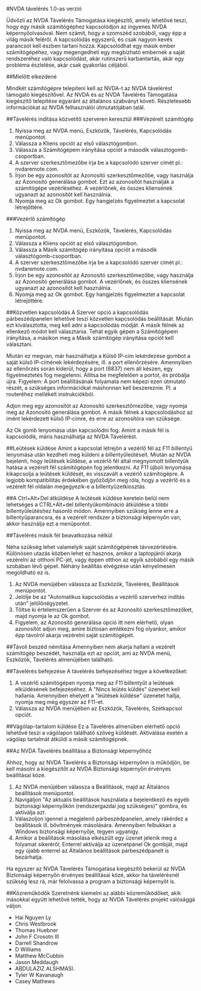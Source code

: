 ﻿#NVDA távelérés
1.0-as verzió

Üdvözli az NVDA Távelérés Támogatása kiegészítő, amely lehetővé teszi, hogy egy másik számítógéphez kapcsolódjon az ingyenes NVDA képernyőolvasóval. Nem számít, hogy a szomszéd szobából, vagy épp a világ másik feléről. A kapcsolódás egyszerű, és csak nagyon kevés parancsot kell észben tartani hozzá. Kapcsolódhat egy másik ember számítógépéhez, vagy megengedheti egy megbízható embernek a saját rendszeréhez való kapcsolódást, akár rutinszerű karbantartás, akár egy probléma észlelése, akár csak gyakorlás céljából.

##Mielőtt elkezdené

Mindkét számítógépre telepíteni kell az NVDA-t az NVDA távelérést támogató kiegészítővel.
Az NVDA és az NVDA Távelérés Támogatása kiegészítő telepítése egyaránt az általános szabványt követi. Részletesebb információkat az NVDA felhasználói útmutatójában talál.

##Távelérés indítása közvetítő szerveren keresztül
###Vezérelt számítógép
1. Nyissa meg az NVDA menü, Eszközök, Távelérés, Kapcsolódás menüpontot.
2. Válassza  a Kliens opciót az első választógombon.
3. Válassza a Számítógépem irányítása opciót a második választógomb-csoportban.
4. A szerver szerkesztőmezőbe írja be a kapcsolódó szerver címét pl.: nvdaremote.com.
5. Írjon be egy azonosítót az Azonosító szerkesztőmezőbe, vagy használja az Azonosító generálása gombot.
Ezt az azonosítót használják a számítógépe vezérléséhez.
A vezérlőnek, és összes kliensének ugyanazt az azonosítót kell használnia.
6. Nyomja meg az Ok gombot. Egy hangjelzés figyelmeztet a kapcsolat létrejöttére.

###Vezérlő számítógép
1. Nyissa meg az NVDA menü, Eszközök, Távelérés, Kapcsolódás menüpontot.
2. Válassza  a Kliens opciót az első választógombon.
3. Válassza a Másik számítógép irányítása opciót a második választógomb-csoportban.
4. A szerver szerkesztőmezőbe írja be a kapcsolódó szerver címét pl.: nvdaremote.com.
5. Írjon be egy azonosítót az Azonosító szerkesztőmezőbe, vagy használja az Azonosító generálása gombot.
A vezérlőnek, és összes kliensének ugyanazt az azonosítót kell használnia.
6. Nyomja meg az Ok gombot. Egy hangjelzés figyelmeztet a kapcsolat létrejöttére.

##Közvetlen kapcsolódás
A Szerver opció a kapcsolódás párbeszédpanelen lehetővé teszi közvetlen kapcsolódás beállítását.
Miután ezt kiválasztotta, meg kell adni a kapcsolódás módját.
A másik félnek az ellenkező módot kell választania. Tehát egyik gépen a Számítógépem irányítása, a másikon meg a Másik számítógép irányítása opciót kell választani.

Miután ez megvan, már használhatja a Külső IP-cím lekérdezése gombot a saját külső IP-címének lekérdezésére, ill. a port ellenőrzésére.
Amennyiben az ellenőrzés során kiderül, hogy a port (6837) nem áll készen, egy figyelmeztetés fog megjelenni.
Állítsa be megfelelően a portot, és próbálja újra.
Figyelem: A port beállításának folyamata nem képezi ezen útmutató részét, a szükséges információkat máshonnan kell beszereznie. Pl. a routeréhez mellékelt instrukciókból.

Adjon meg egy azonosítót az Azonosító szerkesztőmezőbe, vagy nyomja meg az Azonosító generálása gombot. A másik félnek a kapcsolódáshoz az imént lekérdezett külső IP-címre, és erre az azonosítóra van szüksége.

Az Ok gomb lenyomása után kapcsolódni fog.
Amint a másik fél is kapcsolódik, máris használhatja az NVDA Távelérést.

##Leütések küldése
Amint a kapcsolat létrejön a vezérlő fél az F11 billentyű lenyomása után kezdheti meg küldeni a billentyűleütéseit.
Miután az NVDA bejelenti, hogy leütések küldése, a vezérlő fél által megnyomott billentyűk hatása a vezérelt fél számítógépén fog jelentkezni. Az F11 újboli lenyomása kikapcsolja a leütések küldését, és visszavált a vezérlő számítógépre.
A legjobb kompatibilitás érdekében győződjön meg róla, hogy a vezérlő és a vezérelt fél oldalán megegyezik-e a billentyűzetkiosztás.

##A Ctrl+Alt+Del átküldése
A leütések küldése keretein belül nem lehetséges a CTRL+Alt+del billentyűkombináció átküldése a többi billentyűleütéshez hasonló módon.
Amennyiben szükség lenne erre a billentyűparancsra, és a vezérelt rendszer a biztonsági képernyőn van, akkor használja ezt a menüpontot.

##Távelérés másik fél beavatkozása nélkül

Néha szükség lehet valamelyik saját számítógépének távvezérlésére. Különösen utazás közben lehet ez hasznos, amikor a laptopjáról akarja vezérelni az otthoni PC-jét, vagy éppen otthon az egyik szobából egy másik szobában lévő gépet. Néhány beállítás elvégzése után kényelmesen megoldható ez is.

1. Az NVDA menüjében válassza az Eszközök, Távelérés, Beállítások menüpontot.
2. Jelölje be az "Automatikus kapcsolódás a vezérlő szerverhez indítás után" jelölőnégyzetet.
3. Töltse ki értelemszerűen a Szerver és az Azonosító szerkesztőmezőket, majd nyomja le az Ok gombot.
4. Figyelem, az Azonosító generálása opció itt nem elérhető, olyan azonosítót adjon meg, amire biztosan emlékezni fog olyankor, amikor épp távolról akarja vezérelni saját számítógépét.

##Távoli beszéd némítása
Amennyiben nem akarja hallani a vezérelt számítógép beszédét, használja ezt az opciót, ami az NVDA menü, Eszközök, Távelérés almenüjében található.

##Távelérés befejezése
A távelérés befejezéséhez tegye a következőket:
1. A vezérlő számítógépen nyomja meg az F11 billentyűt a leütések elküldésének befejezéséhez. A "Nincs leütés küldés" üzenetet kell hallania. Amennyiben ehelyett a "leütések küldése" üzenetet hallja, nyomja meg még egyszer az F11-et.
2. Válassza az NVDA menüjében az Eszközök, Távelérés, Szétkapcsol opciót.

##Vágólap-tartalom küldése
Ez a Távelérés almenüben elérhető opció lehetővé teszi a vágólapon található szöveg küldését.
Aktiválása esetén a vágólap tartalmát átküldi a másik számítógépnek.

##Az NVDA Távelérés beállítása a Biztonsági képernyőhöz

Ahhoz, hogy az NVDA Távelérés a Biztonsági képernyőnn is működjön, be kell másolni a kiegészítőt az NVDA Biztonsági képernyőn érvényes beállításai közé.

1. Az NVDA menüjében válassza a Beállítások, majd az Általános beállítások menüpontot.
2. Navigáljon "Az aktuális beállítások használata a bejelentkező és egyéb biztonsági képernyőkön (rendszergazdai jog szükséges)" gombra, és aktiválja azt.
3. Válaszoljon igennel a megjelenő párbeszédpanelen, amely rákérdez a beállítások ill. bővítmények másolására. Amennyiben felbukkan a Windows biztonsági képernyője, tegyen ugyanígy.
4. Amikor a beállítások másolása elkészült egy üzenet jelenik meg a folyamat sikeréről, Enterrel aktiválja az üzenetpanel Ok gombját, majd egy újabb enterrel az Általános beállítások párbeszédpanelt is bezárhatja.

Ha egyszer az NVDA Távelérés Támogatása kiegészítő bekerül az NVDA Biztonsági képernyőn érvényes beállításai közé, akkor ha távelérésnél szükség lesz rá, már felolvassa a program a biztonsági képernyőt is.

##Közreműködők
Szeretnénk kiemelni az alábbi közreműködőket, akik másokkal együtt lehetővé tették, hogy az NVDA Távelérés projekt valósággá váljon.

* Hai Nguyen Ly
* Chris Westbrook
* Thomas Huebner
* John F Crosotn III
* Darrell Shandrow
* D Williams
* Matthew McCubbin
* Jason Meddaugh
* ABDULAZIZ ALSHMASI.
* Tyler W Kavanaugh
* Casey Mathews
